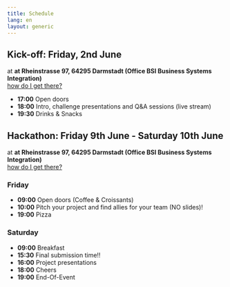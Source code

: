```yaml
---
title: Schedule
lang: en
layout: generic
---
```


## Kick-off: Friday, 2nd June

at **at Rheinstrasse 97, 64295 Darmstadt (Office BSI Business Systems Integration)**
<br><a href="https://goo.gl/maps/ccKso8grDP72" target="_blank"><i class="fa fa-map-marker" aria-hidden="true"></i> how do I get there?</a>

 - **17:00** Open doors
 - **18:00** Intro, challenge presentations and Q&A sessions (live stream)
 - **19:30** Drinks & Snacks

## Hackathon: Friday 9th June - Saturday 10th June

at **at Rheinstrasse 97, 64295 Darmstadt (Office BSI Business Systems Integration)**
<br><a href="https://goo.gl/maps/ccKso8grDP72" target="_blank"><i class="fa fa-map-marker" aria-hidden="true"></i> how do I get there?</a>

### Friday
 - **09:00** Open doors (Coffee & Croissants)
 - **10:00** Pitch your project and find allies for your team (NO slides)!
 - **19:00** Pizza

### Saturday
 - **09:00** Breakfast
 - **15:30** Final submission time!!
 - **16:00** Project presentations
 - **18:00** Cheers
 - **19:00** End-Of-Event
 

